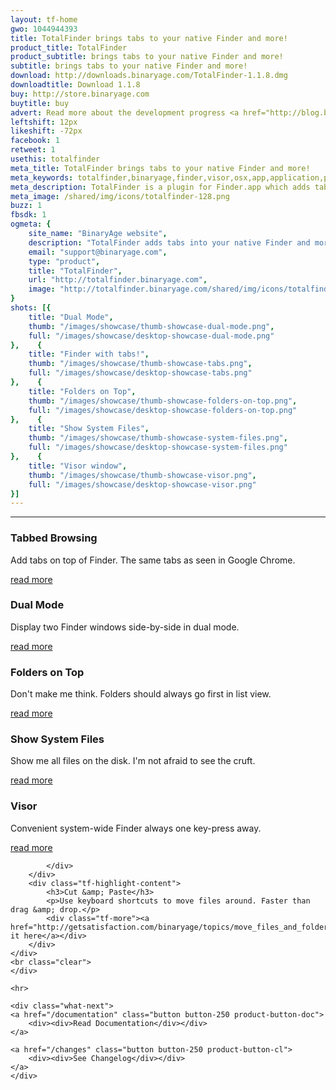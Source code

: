 ```yaml
---
layout: tf-home
gwo: 1044944393
title: TotalFinder brings tabs to your native Finder and more!
product_title: TotalFinder
product_subtitle: brings tabs to your native Finder and more!
subtitle: brings tabs to your native Finder and more!
download: http://downloads.binaryage.com/TotalFinder-1.1.8.dmg
downloadtitle: Download 1.1.8
buy: http://store.binaryage.com
buytitle: buy
advert: Read more about the development progress <a href="http://blog.binaryage.com">on the blog ...</a>
leftshift: 12px
likeshift: -72px
facebook: 1
retweet: 1
usethis: totalfinder
meta_title: TotalFinder brings tabs to your native Finder and more!
meta_keywords: totalfinder,binaryage,finder,visor,osx,app,application,productivity,mac,indie,software
meta_description: TotalFinder is a plugin for Finder.app which adds tabs like in Chrome browser, dual panels similar to TotalCommander and more tweaks.
meta_image: /shared/img/icons/totalfinder-128.png
buzz: 1
fbsdk: 1
ogmeta: {
    site_name: "BinaryAge website",
    description: "TotalFinder adds tabs into your native Finder and more!",
    email: "support@binaryage.com",
    type: "product",
    title: "TotalFinder",
    url: "http://totalfinder.binaryage.com",
    image: "http://totalfinder.binaryage.com/shared/img/icons/totalfinder-256.png"
}
shots: [{
    title: "Dual Mode",
    thumb: "/images/showcase/thumb-showcase-dual-mode.png",
    full: "/images/showcase/desktop-showcase-dual-mode.png"
},    {
    title: "Finder with tabs!",
    thumb: "/images/showcase/thumb-showcase-tabs.png",
    full: "/images/showcase/desktop-showcase-tabs.png"
},    {
    title: "Folders on Top",
    thumb: "/images/showcase/thumb-showcase-folders-on-top.png",
    full: "/images/showcase/desktop-showcase-folders-on-top.png"
},    {
    title: "Show System Files",
    thumb: "/images/showcase/thumb-showcase-system-files.png",
    full: "/images/showcase/desktop-showcase-system-files.png"
},    {
    title: "Visor window",
    thumb: "/images/showcase/thumb-showcase-visor.png",
    full: "/images/showcase/desktop-showcase-visor.png"
}]
---
```

 
<div class="tf-main-content">
    <hr>
    <div class="tf-highlights">
    <div class="tf-highlight" data-showcase="2">
        <div class="tf-highlight-icon">
            <a href="/tabs">
                <div class="thumb-tabs"></div>
            </a>
        </div>
        <div class="tf-highlight-content">
            <h3>Tabbed Browsing</h3>
            <p>Add tabs on top of Finder. The same tabs as seen in Google Chrome.</p>
            <div class="tf-more"><a href="/tabs">read more</a></div>
        </div>
    </div>
    <div class="tf-highlight" data-showcase="1">
        <div class="tf-highlight-icon">
            <a href="/dual-mode">
                <div class="thumb-dual"></div>
            </a>
        </div>
        <div class="tf-highlight-content">
            <h3>Dual Mode</h3>
            <p>Display two Finder windows side-by-side in dual mode.</p>
            <div class="tf-more"><a href="/dual-mode">read more</a></div>
        </div>
    </div>
    <div class="tf-highlight" data-showcase="3">
        <div class="tf-highlight-icon">
            <a href="/folders-on-top">
                <div class="thumb-fot"></div>
            </a>
        </div>
        <div class="tf-highlight-content">
            <h3>Folders on Top</h3>
            <p>Don't make me think. Folders should always go first in list view.</p>
            <div class="tf-more"><a href="/folders-on-top">read more</a></div>
        </div>
    </div>
    <div class="tf-highlight-separator"></div>
    <div class="tf-highlight" data-showcase="4">
        <div class="tf-highlight-icon">
            <a href="/show-system-files">
                <div class="thumb-ssf"></div>
            </a>
        </div>
        <div class="tf-highlight-content">
            <h3>Show System Files</h3>
            <p>Show me all files on the disk. I'm not afraid to see the cruft.</p>
            <div class="tf-more"><a href="/show-system-files">read more</a></div>
        </div>
    </div>
    <div class="tf-highlight" data-showcase="5">
        <div class="tf-highlight-icon">
            <a href="/visor">
                <div class="thumb-visor"></div>
            </a>
        </div>
        <div class="tf-highlight-content">
            <h3>Visor</h3>
            <p>Convenient system-wide Finder always one key-press away.</p>
            <div class="tf-more"><a href="/visor">read more</a></div>
        </div>
    </div>
    <div class="tf-highlight">
        <div class="tf-highlight-icon">
            <div class="thumb-cut">
            
            </div>
        </div>
        <div class="tf-highlight-content">
            <h3>Cut &amp; Paste</h3>
            <p>Use keyboard shortcuts to move files around. Faster than drag &amp; drop.</p>
            <div class="tf-more"><a href="http://getsatisfaction.com/binaryage/topics/move_files_and_folders_with_cut_past">discuss it here</a></div>
        </div>
    </div>
    <br class="clear">
    </div>

    <hr>

    <div class="what-next">
    <a href="/documentation" class="button button-250 product-button-doc">
        <div><div>Read Documentation</div></div>
    </a>

    <a href="/changes" class="button button-250 product-button-cl">
        <div><div>See Changelog</div></div>
    </a>
    </div>
</div>